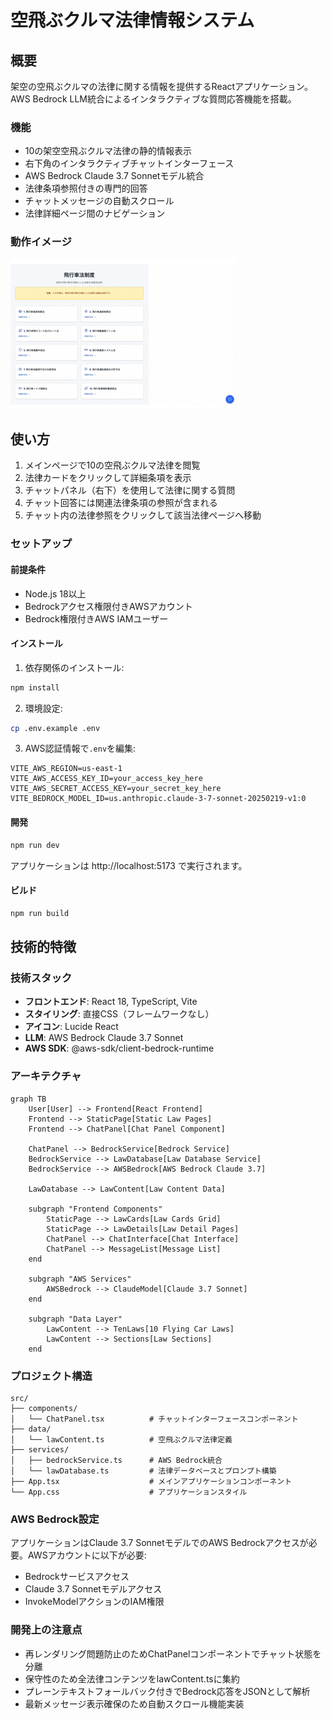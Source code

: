 # 空飛ぶクルマ法律情報システム

## 概要

架空の空飛ぶクルマの法律に関する情報を提供するReactアプリケーション。AWS Bedrock LLM統合によるインタラクティブな質問応答機能を搭載。

### 機能

- 10の架空空飛ぶクルマ法律の静的情報表示
- 右下角のインタラクティブチャットインターフェース
- AWS Bedrock Claude 3.7 Sonnetモデル統合
- 法律条項参照付きの専門的回答
- チャットメッセージの自動スクロール
- 法律詳細ページ間のナビゲーション

### 動作イメージ

![アプリケーションスクリーンショット](./llm-chat-app.gif)

## 使い方

1. メインページで10の空飛ぶクルマ法律を閲覧
2. 法律カードをクリックして詳細条項を表示
3. チャットパネル（右下）を使用して法律に関する質問
4. チャット回答には関連法律条項の参照が含まれる
5. チャット内の法律参照をクリックして該当法律ページへ移動

### セットアップ

#### 前提条件

- Node.js 18以上
- Bedrockアクセス権限付きAWSアカウント
- Bedrock権限付きAWS IAMユーザー

#### インストール

1. 依存関係のインストール:
```bash
npm install
```

2. 環境設定:
```bash
cp .env.example .env
```

3. AWS認証情報で`.env`を編集:
```
VITE_AWS_REGION=us-east-1
VITE_AWS_ACCESS_KEY_ID=your_access_key_here
VITE_AWS_SECRET_ACCESS_KEY=your_secret_key_here
VITE_BEDROCK_MODEL_ID=us.anthropic.claude-3-7-sonnet-20250219-v1:0
```

#### 開発

```bash
npm run dev
```

アプリケーションは http://localhost:5173 で実行されます。

#### ビルド

```bash
npm run build
```

## 技術的特徴

### 技術スタック

- **フロントエンド**: React 18, TypeScript, Vite
- **スタイリング**: 直接CSS（フレームワークなし）
- **アイコン**: Lucide React
- **LLM**: AWS Bedrock Claude 3.7 Sonnet
- **AWS SDK**: @aws-sdk/client-bedrock-runtime

### アーキテクチャ

```mermaid
graph TB
    User[User] --> Frontend[React Frontend]
    Frontend --> StaticPage[Static Law Pages]
    Frontend --> ChatPanel[Chat Panel Component]
    
    ChatPanel --> BedrockService[Bedrock Service]
    BedrockService --> LawDatabase[Law Database Service]
    BedrockService --> AWSBedrock[AWS Bedrock Claude 3.7]
    
    LawDatabase --> LawContent[Law Content Data]
    
    subgraph "Frontend Components"
        StaticPage --> LawCards[Law Cards Grid]
        StaticPage --> LawDetails[Law Detail Pages]
        ChatPanel --> ChatInterface[Chat Interface]
        ChatPanel --> MessageList[Message List]
    end
    
    subgraph "AWS Services"
        AWSBedrock --> ClaudeModel[Claude 3.7 Sonnet]
    end
    
    subgraph "Data Layer"
        LawContent --> TenLaws[10 Flying Car Laws]
        LawContent --> Sections[Law Sections]
    end
```

### プロジェクト構造

```
src/
├── components/
│   └── ChatPanel.tsx          # チャットインターフェースコンポーネント
├── data/
│   └── lawContent.ts          # 空飛ぶクルマ法律定義
├── services/
│   ├── bedrockService.ts      # AWS Bedrock統合
│   └── lawDatabase.ts         # 法律データベースとプロンプト構築
├── App.tsx                    # メインアプリケーションコンポーネント
└── App.css                    # アプリケーションスタイル
```

### AWS Bedrock設定

アプリケーションはClaude 3.7 SonnetモデルでのAWS Bedrockアクセスが必要。AWSアカウントに以下が必要:

- Bedrockサービスアクセス
- Claude 3.7 Sonnetモデルアクセス
- InvokeModelアクションのIAM権限

### 開発上の注意点

- 再レンダリング問題防止のためChatPanelコンポーネントでチャット状態を分離
- 保守性のため全法律コンテンツをlawContent.tsに集約
- プレーンテキストフォールバック付きでBedrock応答をJSONとして解析
- 最新メッセージ表示確保のため自動スクロール機能実装
